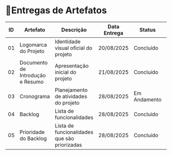 # 📌Entregas de Artefatos

| ID | Artefato                         | Descrição                                     |Data Entrega|    Status   |     Link no Repositório      |
|----|----------------------------------|-----------------------------------------------|------------|-------------|------------------------------|
| 01 | Logomarca do Projeto             | Identidade visual oficial do projeto          | 20/08/2025 | Concluído   | [Ver Arquivo](https://avatars.githubusercontent.com/u/225202733?v=4) |
| 02 | Documento de Introdução e Resumo | Apresentação inicial do projeto               | 21/08/2025 | Concluído   | [Ver Arquivo](https://github.com/sandreiadias-ship-it/CYBER-HAWKS/blob/6b6f8afd5b350df88bde2c4c971327c9d3b0e7c3/README.md)|
| 03 | Cronograma                       | Planejamento de atividades do projeto         | 28/08/2025 | Em Andamento| [Ver Arquivo](https://github.com/users/sandreiadias-ship-it/projects/10/views/4)|
| 04 | Backlog                          | Lista de funcionalidades         | 28/08/2025 | Concluído | [Ver Arquivo](https://github.com/sandreiadias-ship-it/CYBER-HAWKS/blob/bf2bb9d220f4073bc1a760e8ea26bc58129a7775/BACKLOG.md)|
| 05 | Prioridade do Backlog                          | Lista de funcionalidades que são priorizadas          | 28/08/2025 | Concluído | [Ver Arquivo](https://github.com/sandreiadias-ship-it/CYBER-HAWKS/blob/98d07b3e9b19707cd421cda06ba89b989b7271cb/PRIORIDADE%20DO%20BACKLOG.md)|
